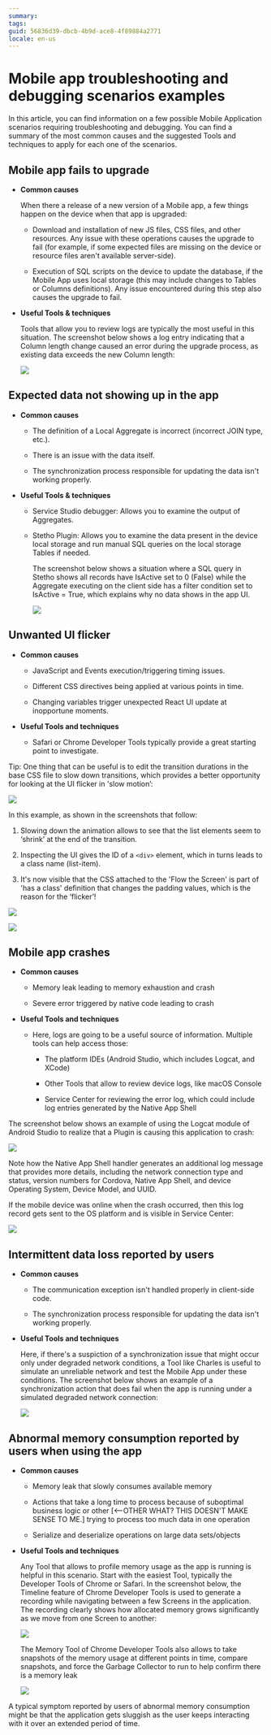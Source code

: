```yaml
---
summary:
tags:
guid: 56836d39-dbcb-4b9d-ace8-4f89884a2771
locale: en-us
---
```


# Mobile app troubleshooting and debugging scenarios examples

In this article, you can find information on a few possible Mobile Application scenarios requiring troubleshooting and debugging. You can find a summary of the most common causes and the suggested Tools and techniques to apply for each one of the scenarios. 

## Mobile app fails to upgrade

* **Common causes**

    When there a release of a new version of a Mobile app, a few things happen on the device when that app is upgraded:

    * Download and installation of new JS files, CSS files, and other resources. Any issue with these operations causes the upgrade to fail (for example, if some expected files are missing on the device or resource files aren't available server-side).

    * Execution of SQL scripts on the device to update the database, if the Mobile App uses local storage (this may include changes to Tables or Columns definitions). Any issue encountered during this step also causes the upgrade to fail.

* **Useful Tools & techniques**

    Tools that allow you to review logs are typically the most useful in this situation. The screenshot below shows a log entry indicating that a Column length change caused an error during the upgrade process, as existing data exceeds the new Column length:

    ![](images/OutSystems_provides_rich_13.png)

## Expected data not showing up in the app

* **Common causes**

    * The definition of a Local Aggregate is incorrect (incorrect JOIN type, etc.).

    * There is an issue with the data itself.

    * The synchronization process responsible for updating the data isn't working properly.

* **Useful Tools & techniques**

    * Service Studio debugger: Allows you to examine the output of Aggregates.

    * Stetho Plugin: Allows you to examine the data present in the device local storage and run manual SQL queries on the local storage Tables if needed.

        The screenshot below shows a situation where a SQL query in Stetho shows all records have IsActive set to 0 (False) while the Aggregate executing on the client side has a filter condition set to IsActive = True, which explains why no data shows in the app UI.

        ![](images/OutSystems_provides_rich_14.png)

## Unwanted UI flicker

* **Common causes**

    * JavaScript and Events execution/triggering timing issues.

    * Different CSS directives being applied at various points in time.

    * Changing variables trigger unexpected React UI update at inopportune moments.

* **Useful Tools and techniques**

    * Safari or Chrome Developer Tools typically provide a great starting point to investigate.

Tip: One thing that can be useful is to edit the transition durations in the base CSS file to slow down transitions, which provides a better opportunity for looking at the UI flicker in 'slow motion’:

![](images/OutSystems_provides_rich_15.png)

In this example, as shown in the screenshots that follow:

1. Slowing down the animation allows to see that the list elements seem to ‘shrink’ at the end of the transition.

1. Inspecting the UI gives the ID of a `<div>` element, which in turns leads to a class name (list-item).

1. It's now visible that the CSS attached to the 'Flow the Screen' is part of 'has a class' definition that changes the padding values, which is the reason for the ‘flicker’!

![](images/OutSystems_provides_rich_16.gif)

![](images/OutSystems_provides_rich_17.png)

## Mobile app crashes

* **Common causes**

    * Memory leak leading to memory exhaustion and crash

    * Severe error triggered by native code leading to crash

* **Useful Tools and techniques**

    * Here, logs are going to be a useful source of information. Multiple tools can help access those:

        * The platform IDEs (Android Studio, which includes Logcat, and XCode)

        * Other Tools that allow to review device logs, like macOS Console

        * Service Center for reviewing the error log, which could include log entries generated by the Native App Shell

The screenshot below shows an example of using the Logcat module of Android Studio to realize that a Plugin is causing this application to crash:

![](images/OutSystems_provides_rich_18.png)

Note how the Native App Shell handler generates an additional log message that provides more details, including the network connection type and status, version numbers for Cordova, Native App Shell, and device Operating System, Device Model, and UUID. 

If the mobile device was online when the crash occurred, then this log record gets sent to the OS platform and is visible in Service Center:

![](images/OutSystems_provides_rich_19.png)

## Intermittent data loss reported by users

* **Common causes**

    * The communication exception isn't handled properly in client-side code.

    * The synchronization process responsible for updating the data isn't working properly.

* **Useful Tools and techniques**

    Here, if there's a suspiction of a synchronization issue that might occur only under degraded network conditions, a Tool like Charles is useful to simulate an unreliable network and test the Mobile App under these conditions. The screenshot below shows an example of a synchronization action that does fail when the app is running under a simulated degraded network connection:

    ![](images/OutSystems_provides_rich_20.png)

## Abnormal memory consumption reported by users when using the app

* **Common causes**

    * Memory leak that slowly consumes available memory

    * Actions that take a long time to process because of suboptimal business logic or other [<--OTHER WHAT? THIS DOESN'T MAKE SENSE TO ME.] trying to process too much data in one operation

    * Serialize and deserialize operations on large data sets/objects

* **Useful Tools and techniques**

    Any Tool that allows to profile memory usage as the app is running is helpful in this scenario. Start with the easiest Tool, typically the Developer Tools of Chrome or Safari. In the screenshot below, the Timeline feature of Chrome Developer Tools is used to generate a recording while navigating between a few Screens in the application. The recording clearly shows how allocated memory grows significantly as we move from one Screen to another:
 
    ![](images/OutSystems_provides_rich_21.png)

    The Memory Tool of Chrome Developer Tools also allows to take snapshots of the memory usage at different points in time, compare snapshots, and force the Garbage Collector to run to help confirm there is a memory leak 

    ![](images/OutSystems_provides_rich_22.png)

<div class="info" markdown="1">
A typical symptom reported by users of abnormal memory consumption might be that the application gets sluggish as the user keeps interacting with it over an extended period of time.
</div>

